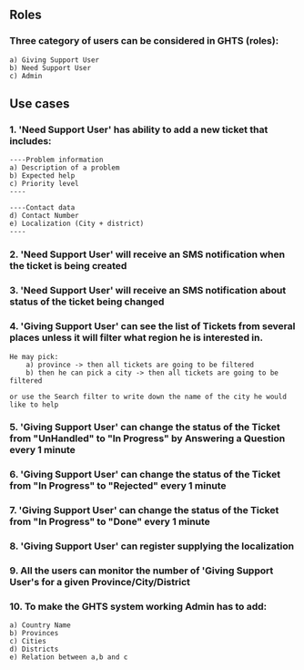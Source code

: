 ## Roles
### Three category of users can be considered in GHTS (roles):
	a) Giving Support User
	b) Need Support User
	c) Admin

## Use cases
### 1. 'Need Support User' has ability to add a new ticket that includes:
	----Problem information
	a) Description of a problem
	b) Expected help
	c) Priority level
	----
	
	----Contact data
	d) Contact Number
	e) Localization (City + district)
	----

### 2. 'Need Support User' will receive an SMS notification when the ticket is being created

### 3. 'Need Support User' will receive an SMS notification about status of the ticket being changed

### 4. 'Giving Support User' can see the list of Tickets from several places unless it will filter what region he is interested in.
	
	He may pick:
		a) province -> then all tickets are going to be filtered
		b) then he can pick a city -> then all tickets are going to be filtered 
	
	or use the Search filter to write down the name of the city he would like to help

### 5. 'Giving Support User' can change the status of the Ticket from "UnHandled" to "In Progress" by Answering a Question every 1 minute

### 6. 'Giving Support User' can change the status of the Ticket from "In Progress" to "Rejected" every 1 minute

### 7. 'Giving Support User' can change the status of the Ticket from "In Progress" to "Done" every 1 minute

### 8. 'Giving Support User' can register supplying the localization

### 9. All the users can monitor the number of 'Giving Support User's for a given Province/City/District

### 10. To make the GHTS system working Admin has to add:
	a) Country Name
	b) Provinces
	c) Cities
	d) Districts
	e) Relation between a,b and c